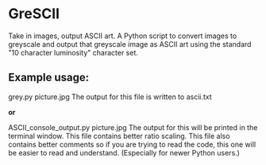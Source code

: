 # GreSCII
Take in images, output ASCII art.
A Python script to convert images to greyscale and output that greyscale image as ASCII art using the standard "10 character luminosity" character set.

## Example usage:
grey.py picture.jpg
The output for this file is written to ascii.txt

**or**

ASCII_console_output.py picture.jpg
The output for this will be printed in the terminal window.
This file contains better ratio scaling.
This file also contains better comments so if you are trying to read the code, this one will be easier to read and understand. (Especially for newer Python users.)
